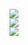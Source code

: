 <a
href="https://techdocs.audiocodes.com/session-border-controller-sbc/mediant-software-sbc/user-manual/version-740/Content/UM/Welcome-UM.htm"
target="_blank">
  <img
src="https://img.shields.io/badge/SBC_user_manuel_ver_74-WEB-blue?style=for-the-badge" />
</a>
<br>
<a
href="https://techdocs.audiocodes.com/session-border-controller-sbc/sip-manipulation/version-760/Content/SIPManipulation/Welcome-MM.htm?tocpath=_____1"
target="_Blank">
  <img
src="https://img.shields.io/badge/sip_manipulation_ver_76-WEB-blue?style=for-the-badge" />
</a>
<br>
<a
href="https://drive.google.com/file/d/1HzvvCvUJTCUDisXo0cRvnip0tk-0xB7N/view?usp=sharing"
target="_blank">
  <img
src="https://img.shields.io/badge/SBC_recommended_security_guidelines_ver_74-PDF-blue?style=for-the-badge" />
</a>
